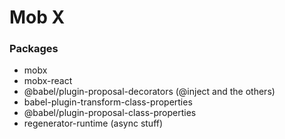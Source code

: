 # Mob X

### Packages

-   mobx
-   mobx-react
-   @babel/plugin-proposal-decorators (@inject and the others)
-   babel-plugin-transform-class-properties
-   @babel/plugin-proposal-class-properties
-   regenerator-runtime (async stuff)
